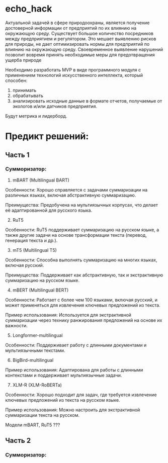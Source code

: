 # echo_hack

Актуальной задачей в сфере природоохраны, является получение достоверной информации от предприятий по их влиянию на окружающую среду. 
Существует большое количество посредников между предприятием и регулятором. Это мешает выявлению рисков для природы, не дает оптимизировать нормы для предприятий по влиянию на окружающую среду. 
Своевременное выявление нарушений позволит вовремя принять необходимые меры для предотвращения ущерба природе


Необходимо разработать MVP в виде программного модуля с применением технологий искусственного интеллекта, который способен:
1) принимать
2) обрабатывать
3) анализировать исходные данные в формате отчетов, получаемые от экологов и/или датчиков предприятия.


Будут метрика и лидерборд.

# Предикт решений:
## Часть 1
### Сумморизатор:
1) mBART (Multilingual BART)

Особенности: Хорошо справляется с задачами суммаризации на различных языках, включая абстрактивную суммаризацию.

Преимущества: Предобучена на мультиязычных корпусах, что делает её адаптированной для русского языка.

2) RuT5

Особенности: RuT5 поддерживает суммаризацию на русском языке, а также другие задачи на основе трансформации текста (перевод, генерация текста и др.).

3) mT5 (Multilingual T5)

Особенности: Способна выполнять суммаризацию на многих языках, включая русский.

Преимущества: Поддерживает как абстрактивную, так и экстрактивную суммаризацию на русском языке.

4) mBERT (Multilingual BERT)

Особенности: Работает с более чем 100 языками, включая русский, и может применяться для извлечения ключевых предложений из текста.

Пример использования: Используется для экстрактивной суммаризации через технику ранжирования предложений на основе их важности.

5) Longformer-multilingual

Особенности: Поддерживает работу с длинными документами и мультиязычными текстами.

6) BigBird-multilingual

Пример использования: Адаптирована для работы с длинными контекстами и поддерживает мультиязычные задачи.

7) XLM-R (XLM-RoBERTa)

Особенности: Хорошо подходит для задач, где требуется извлечение ключевых предложений из текста на русском языке.

Пример использования: Можно настроить для экстрактивной суммаризации текста на русском.


Модели mBART, RuT5 ???
## Часть 2
### Сумморизатор: